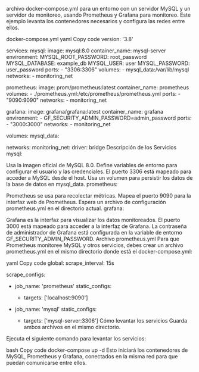 archivo docker-compose.yml para un entorno con un servidor MySQL y un servidor de monitoreo, usando Prometheus y Grafana para monitoreo. Este ejemplo levanta los contenedores necesarios y configura las redes entre ellos.

docker-compose.yml
yaml
Copy code
version: '3.8'

services:
  mysql:
    image: mysql:8.0
    container_name: mysql-server
    environment:
      MYSQL_ROOT_PASSWORD: root_password
      MYSQL_DATABASE: example_db
      MYSQL_USER: user
      MYSQL_PASSWORD: user_password
    ports:
      - "3306:3306"
    volumes:
      - mysql_data:/var/lib/mysql
    networks:
      - monitoring_net

  prometheus:
    image: prom/prometheus:latest
    container_name: prometheus
    volumes:
      - ./prometheus.yml:/etc/prometheus/prometheus.yml
    ports:
      - "9090:9090"
    networks:
      - monitoring_net

  grafana:
    image: grafana/grafana:latest
    container_name: grafana
    environment:
      - GF_SECURITY_ADMIN_PASSWORD=admin_password
    ports:
      - "3000:3000"
    networks:
      - monitoring_net

volumes:
  mysql_data:

networks:
  monitoring_net:
    driver: bridge
Descripción de los Servicios
mysql:

Usa la imagen oficial de MySQL 8.0.
Define variables de entorno para configurar el usuario y las credenciales.
El puerto 3306 está mapeado para acceder a MySQL desde el host.
Usa un volumen para persistir los datos de la base de datos en mysql_data.
prometheus:

Prometheus se usa para recolectar métricas.
Mapea el puerto 9090 para la interfaz web de Prometheus.
Espera un archivo de configuración prometheus.yml en el directorio actual.
grafana:

Grafana es la interfaz para visualizar los datos monitoreados.
El puerto 3000 está mapeado para acceder a la interfaz de Grafana.
La contraseña de administrador de Grafana está configurada en la variable de entorno GF_SECURITY_ADMIN_PASSWORD.
Archivo prometheus.yml
Para que Prometheus monitoree MySQL y otros servicios, debes crear un archivo prometheus.yml en el mismo directorio donde está el docker-compose.yml:

yaml
Copy code
global:
  scrape_interval: 15s

scrape_configs:
  - job_name: 'prometheus'
    static_configs:
      - targets: ['localhost:9090']

  - job_name: 'mysql'
    static_configs:
      - targets: ['mysql-server:3306']
Cómo levantar los servicios
Guarda ambos archivos en el mismo directorio.

Ejecuta el siguiente comando para levantar los servicios:

bash
Copy code
docker-compose up -d
Esto iniciará los contenedores de MySQL, Prometheus y Grafana, conectados en la misma red para que puedan comunicarse entre ellos.
